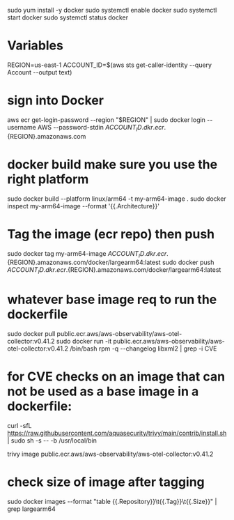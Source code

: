 sudo yum install -y docker
sudo systemctl enable docker
sudo systemctl start docker
sudo systemctl status docker

# Variables
REGION=us-east-1
ACCOUNT_ID=$(aws sts get-caller-identity --query Account --output text)

# sign into Docker
aws ecr get-login-password --region "$REGION" | sudo docker login --username AWS --password-stdin ${ACCOUNT_ID}.dkr.ecr.${REGION}.amazonaws.com

# docker build make sure you use the right platform
sudo docker build --platform linux/arm64 -t my-arm64-image .
sudo docker inspect my-arm64-image --format '{{.Architecture}}'

# Tag the image (ecr repo) then push
sudo docker tag my-arm64-image ${ACCOUNT_ID}.dkr.ecr.${REGION}.amazonaws.com/docker/largearm64:latest
sudo docker push ${ACCOUNT_ID}.dkr.ecr.${REGION}.amazonaws.com/docker/largearm64:latest

# whatever base image req to run the dockerfile
sudo docker pull public.ecr.aws/aws-observability/aws-otel-collector:v0.41.2 
sudo docker run -it public.ecr.aws/aws-observability/aws-otel-collector:v0.41.2 /bin/bash
rpm -q --changelog libxml2 | grep -i CVE


# for CVE checks on an image that can not be used as a base image in a dockerfile:
curl -sfL https://raw.githubusercontent.com/aquasecurity/trivy/main/contrib/install.sh | sudo sh -s -- -b /usr/local/bin

trivy image public.ecr.aws/aws-observability/aws-otel-collector:v0.41.2

# check size of image after tagging
sudo docker images --format "table {{.Repository}}\t{{.Tag}}\t{{.Size}}" | grep largearm64